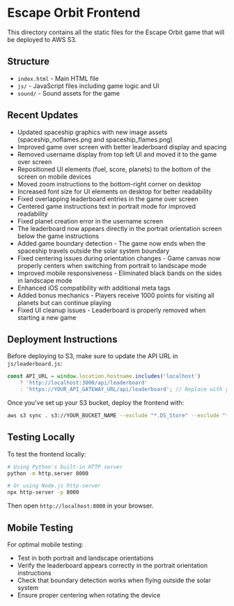 # Escape Orbit Frontend

This directory contains all the static files for the Escape Orbit game that will be deployed to AWS S3.

## Structure

- `index.html` - Main HTML file
- `js/` - JavaScript files including game logic and UI
- `sound/` - Sound assets for the game

## Recent Updates

- Updated spaceship graphics with new image assets (spaceship_noflames.png and spaceship_flames.png)
- Improved game over screen with better leaderboard display and spacing
- Removed username display from top left UI and moved it to the game over screen
- Repositioned UI elements (fuel, score, planets) to the bottom of the screen on mobile devices
- Moved zoom instructions to the bottom-right corner on desktop
- Increased font size for UI elements on desktop for better readability
- Fixed overlapping leaderboard entries in the game over screen
- Centered game instructions text in portrait mode for improved readability
- Fixed planet creation error in the username screen
- The leaderboard now appears directly in the portrait orientation screen below the game instructions
- Added game boundary detection - The game now ends when the spaceship travels outside the solar system boundary
- Fixed centering issues during orientation changes - Game canvas now properly centers when switching from portrait to landscape mode
- Improved mobile responsiveness - Eliminated black bands on the sides in landscape mode
- Enhanced iOS compatibility with additional meta tags
- Added bonus mechanics - Players receive 1000 points for visiting all planets but can continue playing
- Fixed UI cleanup issues - Leaderboard is properly removed when starting a new game

## Deployment Instructions

Before deploying to S3, make sure to update the API URL in `js/leaderboard.js`:

```javascript
const API_URL = window.location.hostname.includes('localhost') 
    ? 'http://localhost:3000/api/leaderboard'
    : 'https://YOUR_API_GATEWAY_URL/api/leaderboard'; // Replace with your actual API Gateway URL
```

Once you've set up your S3 bucket, deploy the frontend with:

```bash
aws s3 sync . s3://YOUR_BUCKET_NAME --exclude "*.DS_Store" --exclude "*.git*" --exclude "README.md"
```

## Testing Locally

To test the frontend locally:

```bash
# Using Python's built-in HTTP server
python -m http.server 8000

# Or using Node.js http-server
npx http-server -p 8000
```

Then open `http://localhost:8000` in your browser.

## Mobile Testing

For optimal mobile testing:
- Test in both portrait and landscape orientations
- Verify the leaderboard appears correctly in the portrait orientation instructions
- Check that boundary detection works when flying outside the solar system
- Ensure proper centering when rotating the device 